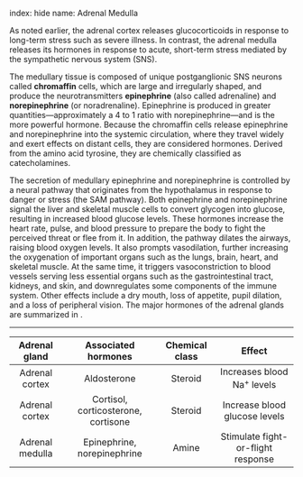 index: hide
name: Adrenal Medulla

As noted earlier, the adrenal cortex releases glucocorticoids in response to long-term stress such as severe illness. In contrast, the adrenal medulla releases its hormones in response to acute, short-term stress mediated by the sympathetic nervous system (SNS).

The medullary tissue is composed of unique postganglionic SNS neurons called  **chromaffin** cells, which are large and irregularly shaped, and produce the neurotransmitters  **epinephrine** (also called adrenaline) and  **norepinephrine** (or noradrenaline). Epinephrine is produced in greater quantities—approximately a 4 to 1 ratio with norepinephrine—and is the more powerful hormone. Because the chromaffin cells release epinephrine and norepinephrine into the systemic circulation, where they travel widely and exert effects on distant cells, they are considered hormones. Derived from the amino acid tyrosine, they are chemically classified as catecholamines.

The secretion of medullary epinephrine and norepinephrine is controlled by a neural pathway that originates from the hypothalamus in response to danger or stress (the SAM pathway). Both epinephrine and norepinephrine signal the liver and skeletal muscle cells to convert glycogen into glucose, resulting in increased blood glucose levels. These hormones increase the heart rate, pulse, and blood pressure to prepare the body to fight the perceived threat or flee from it. In addition, the pathway dilates the airways, raising blood oxygen levels. It also prompts vasodilation, further increasing the oxygenation of important organs such as the lungs, brain, heart, and skeletal muscle. At the same time, it triggers vasoconstriction to blood vessels serving less essential organs such as the gastrointestinal tract, kidneys, and skin, and downregulates some components of the immune system. Other effects include a dry mouth, loss of appetite, pupil dilation, and a loss of peripheral vision. The major hormones of the adrenal glands are summarized in .


****

| Adrenal gland | Associated hormones | Chemical class | Effect |
|:-:|:-:|:-:|:-:|
| Adrenal cortex | Aldosterone | Steroid | Increases blood Na<sup>+</sup> levels |
| Adrenal cortex | Cortisol, corticosterone, cortisone | Steroid | Increase blood glucose levels |
| Adrenal medulla | Epinephrine, norepinephrine | Amine | Stimulate fight-or-flight response |
    
